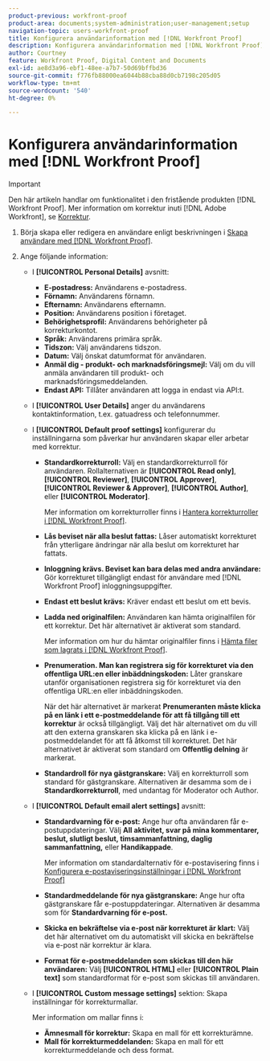 ```yaml
---
product-previous: workfront-proof
product-area: documents;system-administration;user-management;setup
navigation-topic: users-workfront-proof
title: Konfigurera användarinformation med [!DNL Workfront Proof]
description: Konfigurera användarinformation med [!DNL Workfront Proof]
author: Courtney
feature: Workfront Proof, Digital Content and Documents
exl-id: ae8d3a96-ebf1-48ee-a7b7-50d69bffbd36
source-git-commit: f776fb88000ea6044b88cba88d0cb7198c205d05
workflow-type: tm+mt
source-wordcount: '540'
ht-degree: 0%

---
```


# Konfigurera användarinformation med [!DNL Workfront Proof]

>[!IMPORTANT]
>
>Den här artikeln handlar om funktionalitet i den fristående produkten [!DNL Workfront Proof]. Mer information om korrektur inuti [!DNL Adobe Workfront], se [Korrektur](../../../review-and-approve-work/proofing/proofing.md).

1. Börja skapa eller redigera en användare enligt beskrivningen i [Skapa användare med [!DNL Workfront Proof]](../../../workfront-proof/wp-mnguserscontacts/users/create-users.md).
1. Ange följande information:

   * I **[!UICONTROL Personal Details]** avsnitt:

      * **E-postadress:** Användarens e-postadress.
      * **Förnamn:** Användarens förnamn.
      * **Efternamn:** Användarens efternamn.
      * **Position:** Användarens position i företaget.
      * **Behörighetsprofil:** Användarens behörigheter på korrekturkontot.
      * **Språk:** Användarens primära språk.
      * **Tidszon:** Välj användarens tidszon.
      * **Datum:** Välj önskat datumformat för användaren.
      * **Anmäl dig - produkt- och marknadsföringsmejl:** Välj om du vill anmäla användaren till produkt- och marknadsföringsmeddelanden.
      * **Endast API:** Tillåter användaren att logga in endast via API:t.

   * I **[!UICONTROL User Details]** anger du användarens kontaktinformation, t.ex. gatuadress och telefonnummer.
   * I **[!UICONTROL Default proof settings]** konfigurerar du inställningarna som påverkar hur användaren skapar eller arbetar med korrektur.

      * **Standardkorrekturroll:** Välj en standardkorrekturroll för användaren. Rollalternativen är **[!UICONTROL Read only]**, **[!UICONTROL Reviewer]**, **[!UICONTROL Approver]**, **[!UICONTROL Reviewer & Approver]**, **[!UICONTROL Author]**, eller **[!UICONTROL Moderator]**.

        Mer information om korrekturroller finns i [Hantera korrekturroller i [!DNL Workfront Proof]](../../../workfront-proof/wp-work-proofsfiles/share-proofs-and-files/manage-proof-roles.md).

      * **Lås beviset när alla beslut fattas:** Låser automatiskt korrekturet från ytterligare ändringar när alla beslut om korrekturet har fattats.
      * **Inloggning krävs. Beviset kan bara delas med andra användare:** Gör korrekturet tillgängligt endast för användare med [!DNL Workfront Proof] inloggningsuppgifter.
      * **Endast ett beslut krävs:** Kräver endast ett beslut om ett bevis.
      * **Ladda ned originalfilen:** Användaren kan hämta originalfilen för ett korrektur. Det här alternativet är aktiverat som standard.

        Mer information om hur du hämtar originalfiler finns i [Hämta filer som lagrats i [!DNL Workfront Proof]](../../../workfront-proof/wp-work-proofsfiles/manage-your-work/download-files-stored.md).

        <!--      
        <li data-mc-conditions="QuicksilverOrClassic.Draft mode"><strong>Public sharing. The proof can be shared via a public URL or embedded code:</strong>Enables the user to share proofs via a public URL or embed code.<br>This option is enabled by default but is not available if the&nbsp;<strong>Login required</strong>option is selected.<br>For more information on sharing proofs, see "<a href="../../../workfront-proof/wp-work-proofsfiles/share-proofs-and-files/share-public-url.md" class="MCXref xref" xrefformat="{para}">Share the Public URL in Workfront Proof</a>."</li>      
        -->

      * **Prenumeration. Man kan registrera sig för korrekturet via den offentliga URL:en eller inbäddningskoden:** Låter granskare utanför organisationen registrera sig för korrekturet via den offentliga URL:en eller inbäddningskoden.

        När det här alternativet är markerat **Prenumeranten måste klicka på en länk i ett e-postmeddelande för att få tillgång till ett korrektur** är också tillgängligt. Välj det här alternativet om du vill att den externa granskaren ska klicka på en länk i e-postmeddelandet för att få åtkomst till korrekturet.
Det här alternativet är aktiverat som standard om **Offentlig delning** är markerat.

      * **Standardroll för nya gästgranskare:** Välj en korrekturroll som standard för gästgranskare. Alternativen är desamma som de i **Standardkorrekturroll**, med undantag för Moderator och Author.

   * I **[!UICONTROL Default email alert settings]** avsnitt:

      * **Standardvarning för e-post:** Ange hur ofta användaren får e-postuppdateringar. Välj **All aktivitet, svar på mina kommentarer, beslut, slutligt beslut, timsammanfattning, daglig sammanfattning,** eller **Handikappade**.

        Mer information om standardalternativ för e-postavisering finns i [Konfigurera e-postaviseringsinställningar i [!DNL Workfront Proof]](../../../workfront-proof/wp-emailsntfctns/email-alerts/config-email-notification-settings-wp.md)

      * **Standardmeddelande för nya gästgranskare:** Ange hur ofta gästgranskare får e-postuppdateringar. Alternativen är desamma som för **Standardvarning för e-post.**

      * **Skicka en bekräftelse via e-post när korrekturet är klart:** Välj det här alternativet om du automatiskt vill skicka en bekräftelse via e-post när korrektur är klara.
      * **Format för e-postmeddelanden som skickas till den här användaren:** Välj **[!UICONTROL HTML]** eller **[!UICONTROL Plain text]** som standardformat för e-post som skickas till användaren.

   * I **[!UICONTROL Custom message settings]** sektion: Skapa inställningar för korrekturmallar.

     Mer information om mallar finns i:

      * **Ämnesmall för korrektur:** Skapa en mall för ett korrekturämne.
      * **Mall för korrekturmeddelanden:** Skapa en mall för ett korrekturmeddelande och dess format.
